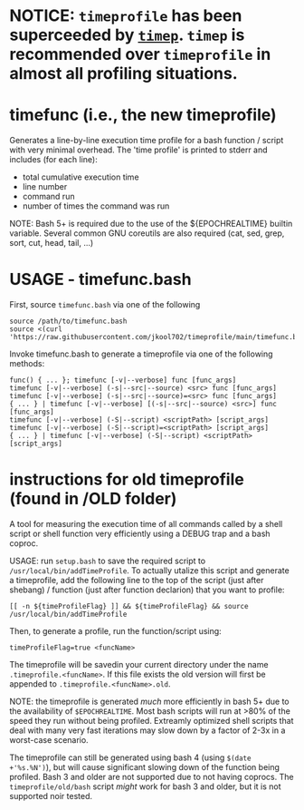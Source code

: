 # NOTICE: `timeprofile` has been superceeded by [`timep`](https://github.com/jkool702/timep/blob/main/timep.bash). `timep` is recommended over `timeprofile` in almost all profiling situations.

# timefunc (i.e., the new timeprofile)

Generates a line-by-line execution time profile for a bash function / script with very minimal overhead. The 'time profile' is printed to stderr and includes (for each line): 

* total cumulative execution time
* line number
* command run
* number of times the command was run

NOTE: Bash 5+ is required due to the use of the ${EPOCHREALTIME} builtin variable.
      Several common GNU coreutils are also required (cat, sed, grep, sort, cut, head, tail, ...)

# USAGE - timefunc.bash

First, source `timefunc.bash` via one of the following

    source /path/to/timefunc.bash
    source <(curl 'https://raw.githubusercontent.com/jkool702/timeprofile/main/timefunc.bash')

Invoke timefunc.bash to generate a timeprofile via one of the following methods:

    func() { ... }; timefunc [-v|--verbose] func [func_args]
    timefunc [-v|--verbose] (-s|--src|--source) <src> func [func_args]
    timefunc [-v|--verbose] (-s|--src|--source)=<src> func [func_args]
    { ... } | timefunc [-v|--verbose] [(-s|--src|--source) <src>] func [func_args]
    timefunc [-v|--verbose] (-S|--script) <scriptPath> [script_args]
    timefunc [-v|--verbose] (-S|--script)=<scriptPath> [script_args]
    { ... } | timefunc [-v|--verbose] (-S|--script) <scriptPath> [script_args]


# instructions for old timeprofile (found in /OLD folder)
A tool for measuring the execution time of all commands called by a shell script or shell function very efficiently using a DEBUG trap and a bash coproc.

USAGE: run `setup.bash` to save the required script to `/usr/local/bin/addTimeProfile`. To actually utalize this script and generate a timeprofile, add the following line to the top of the script (just after shebang) / function (just after function declarion) that you want to profile:

    [[ -n ${timeProfileFlag} ]] && ${timeProfileFlag} && source /usr/local/bin/addTimeProfile

Then, to generate a profile, run the function/script using:

    timeProfileFlag=true <funcName>

The timeprofile will be savedin your current directory under the name `.timeprofile.<funcName>`. If this file exists the old version will first be appended to `.timeprofile.<funcName>.old`.

NOTE: the timeprofile is generated *much* more efficiently in bash 5+ due to the availability of `$EPOCHREALTIME`. Most bash scripts will run at >80\% of the speed they run without being profiled. Extreamly optimized shell scripts that deal with many very fast iterations may slow down by a factor of 2-3x in a worst-case scenario. 

The timeprofile can still be generated using bash 4 (using `$(date +'%s.%N')`), but will cause significant slowing down of the function being profiled. Bash 3 and older are not supported due to not having coprocs. The `timeprofile/old/bash` script *might* work for bash 3 and older, but it is not supported noir tested.
